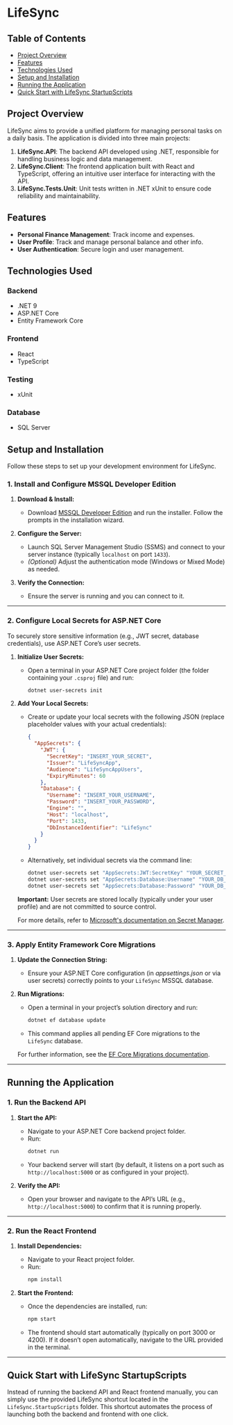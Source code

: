 # LifeSync

## Table of Contents

- [Project Overview](#project-overview)
- [Features](#features)
- [Technologies Used](#technologies-used)
- [Setup and Installation](#setup-and-installation)
- [Running the Application](#running-the-application)
- [Quick Start with LifeSync StartupScripts](#quick-start-with-lifesync-startupscripts)

## Project Overview

LifeSync aims to provide a unified platform for managing personal tasks on a daily basis. The application is divided into three main projects:

1. **LifeSync.API**: The backend API developed using .NET, responsible for handling business logic and data management.
2. **LifeSync.Client**: The frontend application built with React and TypeScript, offering an intuitive user interface for interacting with the API.
3. **LifeSync.Tests.Unit**: Unit tests written in .NET xUnit to ensure code reliability and maintainability.

## Features

- **Personal Finance Management**: Track income and expenses.
- **User Profile**: Track and manage personal balance and other info.
- **User Authentication**: Secure login and user management.

## Technologies Used

### Backend
- .NET 9
- ASP.NET Core
- Entity Framework Core

### Frontend
- React
- TypeScript

### Testing
- xUnit

### Database
- SQL Server

## Setup and Installation

Follow these steps to set up your development environment for LifeSync.

### 1. Install and Configure MSSQL Developer Edition

1. **Download & Install:**
   - Download [MSSQL Developer Edition](https://www.microsoft.com/en-us/sql-server/sql-server-downloads) and run the installer. Follow the prompts in the installation wizard.

2. **Configure the Server:**
   - Launch SQL Server Management Studio (SSMS) and connect to your server instance (typically `localhost` on port `1433`).
   - *(Optional)* Adjust the authentication mode (Windows or Mixed Mode) as needed.

3. **Verify the Connection:**
   - Ensure the server is running and you can connect to it.

---

### 2. Configure Local Secrets for ASP.NET Core

To securely store sensitive information (e.g., JWT secret, database credentials), use ASP.NET Core’s user secrets.

1. **Initialize User Secrets:**
   - Open a terminal in your ASP.NET Core project folder (the folder containing your `.csproj` file) and run:
     ```bash
     dotnet user-secrets init
     ```

2. **Add Your Local Secrets:**
   - Create or update your local secrets with the following JSON (replace placeholder values with your actual credentials):
     ```json
     {
       "AppSecrets": {
         "JWT": {
           "SecretKey": "INSERT_YOUR_SECRET",
           "Issuer": "LifeSyncApp",
           "Audience": "LifeSyncAppUsers",
           "ExpiryMinutes": 60
         },
         "Database": {
           "Username": "INSERT_YOUR_USERNAME",
           "Password": "INSERT_YOUR_PASSWORD",
           "Engine": "",
           "Host": "localhost",
           "Port": 1433,
           "DbInstanceIdentifier": "LifeSync"
         }
       }
     }
     ```
   - Alternatively, set individual secrets via the command line:
     ```bash
     dotnet user-secrets set "AppSecrets:JWT:SecretKey" "YOUR_SECRET_KEY"
     dotnet user-secrets set "AppSecrets:Database:Username" "YOUR_DB_USERNAME"
     dotnet user-secrets set "AppSecrets:Database:Password" "YOUR_DB_PASSWORD"
     ```
   **Important:** User secrets are stored locally (typically under your user profile) and are not committed to source control.

   For more details, refer to [Microsoft's documentation on Secret Manager](https://docs.microsoft.com/en-us/aspnet/core/security/app-secrets).

---

### 3. Apply Entity Framework Core Migrations

1. **Update the Connection String:**
   - Ensure your ASP.NET Core configuration (in *appsettings.json* or via user secrets) correctly points to your `LifeSync` MSSQL database.

2. **Run Migrations:**
   - Open a terminal in your project’s solution directory and run:
     ```bash
     dotnet ef database update
     ```
   - This command applies all pending EF Core migrations to the `LifeSync` database.

   For further information, see the [EF Core Migrations documentation](https://docs.microsoft.com/en-us/ef/core/managing-schemas/migrations/).

---

## Running the Application

### 1. Run the Backend API

1. **Start the API:**
   - Navigate to your ASP.NET Core backend project folder.
   - Run:
     ```bash
     dotnet run
     ```
   - Your backend server will start (by default, it listens on a port such as `http://localhost:5000` or as configured in your project).

2. **Verify the API:**
   - Open your browser and navigate to the API’s URL (e.g., `http://localhost:5000`) to confirm that it is running properly.

---

### 2. Run the React Frontend

1. **Install Dependencies:**
   - Navigate to your React project folder.
   - Run:
     ```bash
     npm install
     ```

2. **Start the Frontend:**
   - Once the dependencies are installed, run:
     ```bash
     npm start
     ```
   - The frontend should start automatically (typically on port 3000 or 4200). If it doesn’t open automatically, navigate to the URL provided in the terminal.

---

## Quick Start with LifeSync StartupScripts

Instead of running the backend API and React frontend manually, you can simply use the provided LifeSync shortcut located in the `LifeSync.StartupScripts` folder. This shortcut automates the process of launching both the backend and frontend with one click.

